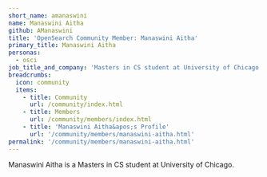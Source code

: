 ```yaml
---
short_name: amanaswini
name: Manaswini Aitha
github: AManaswini
title: 'OpenSearch Community Member: Manaswini Aitha'
primary_title: Manaswini Aitha
personas:
  - osci
job_title_and_company: 'Masters in CS student at University of Chicago'
breadcrumbs:
  icon: community
  items:
    - title: Community
      url: /community/index.html
    - title: Members
      url: /community/members/index.html
    - title: 'Manaswini Aitha&apos;s Profile'
      url: '/community/members/manaswini-aitha.html'
permalink: '/community/members/manaswini-aitha.html'
---
```


Manaswini Aitha is a Masters in CS student at University of Chicago.